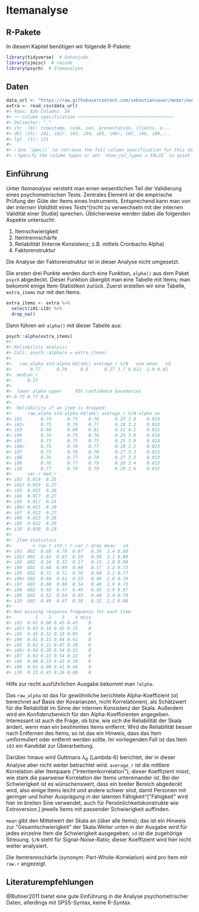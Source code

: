 
# Itemanalyse



## R-Pakete


In diesem Kapitel benötigen wir folgende R-Pakete:



```r
library(tidyverse)  # Datenjudo
library(sjmisc)  # recode
library(psych)  # Itemanalyse
```







## Daten



```r
data_url <- "https://raw.githubusercontent.com/sebastiansauer/modar/master/datasets/extra.csv"
extra <- read_csv(data_url)
#> Rows: 826 Columns: 34
#> ── Column specification ────────────────────────────────────
#> Delimiter: ","
#> chr  (8): timestamp, code, sex, presentation, clients, e...
#> dbl (25): i01, i02r, i03, i04, i05, i06r, i07, i08, i09,...
#> lgl  (1): i21
#> 
#> ℹ Use `spec()` to retrieve the full column specification for this data.
#> ℹ Specify the column types or set `show_col_types = FALSE` to quiet this message.
```

## Einführung

Unter *Itemanalyse* versteht man einen wesentlichen Teil der Validierung eines psychometrischen Tests. Zentrales Element ist die empirische Prüfung der Güte der Items eines Instruments. Entsprechend kann man von der *internen Validität* eines *Tests*^[nicht zu verwechseln mit der internen Validität einer Studie] sprechen. Üblicherweise werden dabei die folgenden Aspekte untersucht:

1. Itemschwierigkeit
2. Itemtrennschärfe
3. Reliabilität (Interne Konsistenz; z.B. mittels Cronbachs Alpha)
3. Faktorenstruktur


Die Analyse der Faktorenstruktur ist in dieser Analyse nicht umgesetzt.


Die ersten drei Punkte werden durch eine Funktion, `alpha()` aus dem Paket `psych` abgedeckt. Dieser Funktion übergibt man eine Tabelle mit Items; man bekommt einige Item-Statistiken zurück. Zuerst erstellen wir eine Tabelle, `extra_items` nur mit den Items.


```r
extra_items <- extra %>% 
  select(i01:i10) %>% 
  drop_na()
```


Dann führen wir `alpha()` mit dieser Tabelle aus: 


```r
psych::alpha(extra_items)
#> 
#> Reliability analysis   
#> Call: psych::alpha(x = extra_items)
#> 
#>   raw_alpha std.alpha G6(smc) average_r S/N   ase mean   sd
#>       0.77      0.79     0.8      0.27 3.7 0.012  2.9 0.45
#>  median_r
#>      0.27
#> 
#>  lower alpha upper     95% confidence boundaries
#> 0.75 0.77 0.8 
#> 
#>  Reliability if an item is dropped:
#>      raw_alpha std.alpha G6(smc) average_r S/N alpha se
#> i01       0.74      0.75    0.76      0.25 3.0    0.014
#> i02r      0.75      0.76    0.77      0.26 3.2    0.013
#> i03       0.80      0.80    0.81      0.31 4.1    0.011
#> i04       0.74      0.75    0.76      0.25 3.0    0.014
#> i05       0.73      0.75    0.75      0.25 3.0    0.014
#> i06r      0.75      0.76    0.77      0.26 3.2    0.013
#> i07       0.75      0.76    0.78      0.27 3.3    0.013
#> i08       0.76      0.77    0.78      0.27 3.3    0.013
#> i09       0.76      0.77    0.79      0.28 3.4    0.013
#> i10       0.77      0.78    0.79      0.29 3.6    0.012
#>      var.r med.r
#> i01  0.019  0.25
#> i02r 0.019  0.27
#> i03  0.015  0.30
#> i04  0.017  0.27
#> i05  0.017  0.24
#> i06r 0.021  0.28
#> i07  0.022  0.27
#> i08  0.023  0.28
#> i09  0.022  0.29
#> i10  0.020  0.29
#> 
#>  Item statistics 
#>        n raw.r std.r r.cor r.drop mean   sd
#> i01  802  0.69  0.70  0.67   0.59  3.4 0.68
#> i02r 802  0.63  0.63  0.59   0.50  3.1 0.80
#> i03  802  0.34  0.32  0.17   0.15  1.8 0.90
#> i04  802  0.68  0.69  0.68   0.57  3.2 0.73
#> i05  802  0.71  0.71  0.70   0.60  3.1 0.77
#> i06r 802  0.60  0.61  0.55   0.48  2.9 0.76
#> i07  802  0.60  0.60  0.54   0.48  2.9 0.73
#> i08  802  0.58  0.57  0.49   0.43  2.9 0.87
#> i09  802  0.52  0.54  0.45   0.40  3.4 0.70
#> i10  802  0.49  0.47  0.38   0.32  2.2 0.88
#> 
#> Non missing response frequency for each item
#>         1    2    3    4 miss
#> i01  0.01 0.08 0.45 0.45    0
#> i02r 0.03 0.18 0.45 0.35    0
#> i03  0.45 0.32 0.18 0.05    0
#> i04  0.01 0.15 0.44 0.41    0
#> i05  0.02 0.21 0.47 0.30    0
#> i06r 0.04 0.20 0.54 0.21    0
#> i07  0.02 0.22 0.54 0.22    0
#> i08  0.06 0.23 0.43 0.28    0
#> i09  0.01 0.09 0.41 0.48    0
#> i10  0.23 0.43 0.26 0.08    0
```

Hilfe zur recht ausführlichen Ausgabe bekommt man `?alpha`.

Das `raw_alpha` ist das für gewöhnliche berichtete Alpha-Koeffizient ($\alpha$) berechnet auf Basis der Kovarianzen, nicht Korrelationen), als Schätzwert für die Reliabilität im Sinne der internen Konsistenz der Skala.  Außerdem wird ein Konfidenzbereich für den Alpha-Koeffizienten angegeben.  Interessant ist auch die Frage, ob bzw. wie sich die Reliabilität der Skala ändert, wenn man ein bestimmtes Items entfernt: Wird die Reliabilität besser nach Entfernen des Items, so ist das ein Hinweis, dass das Item umformuliert oder entfernt werden sollte. Im vorliegenden Fall ist das Item `i03` ein Kandidat zur Überarbeitung.

Darüber hinaus wird Guttmans $\lambda_6$ (Lambda-6) berichtet, der in dieser Analyse aber nicht weiter betrachtet wird. `average_r` ist die mittlere Korrelation aller Itempaare ("Interitemkorrelation"); dieser Koeffizient misst, wie stark die paarweise Korrelation der Items untereinander ist. Bei der Schwierigkeit ist es wünschenswert, dass ein breiter Bereich abgedeckt wird, also einige Items leicht und andere schwer sind, damit Personen mit geringer und hoher Ausprägung in der latenten Fähigkeit^["Fähigkeit" wird hier im breiten Sine verwendet, auch für Persönlichkeitskonstrukte wie Extroversion.] jeweils Items mit passender Schwierigkeit auffinden.


`mean` gibt den Mittelwert der Skala an (über alle Items); das ist ein Hinweis zur "Gesamtschwierigkeit" der Skala.Weiter unten in der Ausgabe wird für jedes einzelne Item die Schwierigkeit ausgegeben; `sd` ist die zugehörige Streuung. `S/N` steht für Signal-Noise-Ratio; dieser Koeffizient wird hier nicht weiter analysiert.

Die Itemtrennschärfe (synonym: Part-Whole-Korrelation) wird pro Item mit `raw.r` angezeigt.





## Literaturempfehlungen

@Buhner2011 bietet eine gute Einführung in die Analyse psychometrischer Daten, allerdings mit SPSS-Syntax, keine R-Syntax.



